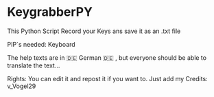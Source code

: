 # KeygrabberPY
This Python Script Record your Keys ans save it as an .txt file

PIP`s needed: Keyboard

The help texts are in  🇩🇪 German 🇩🇪 , but everyone should be able to translate the text...

Rights: You can edit it and repost it if you want to.
Just add my Credits: v_Vogel29
